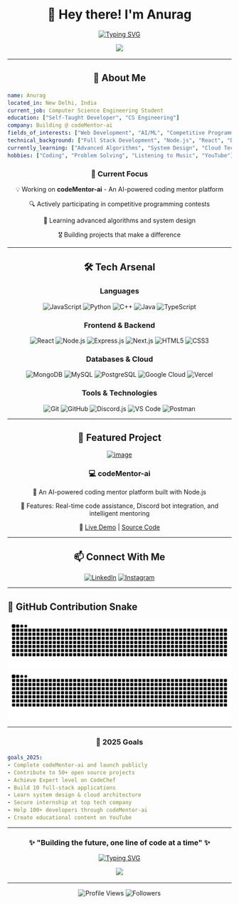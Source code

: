 # <div align="center">👋 Hey there! I'm Anurag</div>

<div align="center">

[![Typing SVG](https://readme-typing-svg.demolab.com?font=Fira+Code&size=32&duration=2800&pause=2000&color=A9FEF7&center=true&vCenter=true&width=940&lines=Computer+Science+Engineering+Student;Passionate+Full+Stack+Developer;Competitive+Programming+Enthusiast;Building+the+Future+with+Technology)](https://git.io/typing-svg)

</div>

<div align="center">
<img src="https://capsule-render.vercel.app/api?type=waving&color=gradient&customColorList=6,11,20&height=180&section=header&text=Welcome%20to%20My%20GitHub!&fontSize=42&fontColor=fff&animation=twinkling&fontAlignY=32"/>
</div>

---

<div align="center">
<h2>🚀 About Me</h2>
</div>

```yaml
name: Anurag
located_in: New Delhi, India
current_job: Computer Science Engineering Student
education: ["Self-Taught Developer", "CS Engineering"]
company: Building @ codeMentor-ai
fields_of_interests: ["Web Development", "AI/ML", "Competitive Programming", "Open Source"]
technical_background: ["Full Stack Development", "Node.js", "React", "Discord Bot Development"]
currently_learning: ["Advanced Algorithms", "System Design", "Cloud Technologies"]
hobbies: ["Coding", "Problem Solving", "Listening to Music", "YouTube"]
```

<div align="center">
 <h3>🎯 Current Focus</h3>
 <p>💡 Working on <strong>codeMentor-ai</strong> - An AI-powered coding mentor platform</p>
 <p>🔍 Actively participating in competitive programming contests</p>
 <p>🌱 Learning advanced algorithms and system design</p>
 <p>🎖️ Building projects that make a difference</p>
</div>

---

<div align="center">
 <h2>🛠️ Tech Arsenal</h2>
</div>

<div align="center">

### Languages
![JavaScript](https://img.shields.io/badge/JavaScript-F7DF1E?style=for-the-badge&logo=javascript&logoColor=black)
![Python](https://img.shields.io/badge/Python-FFD43B?style=for-the-badge&logo=python&logoColor=blue)
![C++](https://img.shields.io/badge/C%2B%2B-00599C?style=for-the-badge&logo=c%2B%2B&logoColor=white)
![Java](https://img.shields.io/badge/Java-ED8B00?style=for-the-badge&logo=openjdk&logoColor=white)
![TypeScript](https://img.shields.io/badge/TypeScript-007ACC?style=for-the-badge&logo=typescript&logoColor=white)

### Frontend & Backend
![React](https://img.shields.io/badge/React-20232A?style=for-the-badge&logo=react&logoColor=61DAFB)
![Node.js](https://img.shields.io/badge/Node.js-339933?style=for-the-badge&logo=nodedotjs&logoColor=white)
![Express.js](https://img.shields.io/badge/Express.js-000000?style=for-the-badge&logo=express&logoColor=white)
![Next.js](https://img.shields.io/badge/Next.js-000000?style=for-the-badge&logo=next.js&logoColor=white)
![HTML5](https://img.shields.io/badge/HTML5-E34F26?style=for-the-badge&logo=html5&logoColor=white)
![CSS3](https://img.shields.io/badge/CSS3-1572B6?style=for-the-badge&logo=css3&logoColor=white)

### Databases & Cloud
![MongoDB](https://img.shields.io/badge/MongoDB-4EA94B?style=for-the-badge&logo=mongodb&logoColor=white)
![MySQL](https://img.shields.io/badge/MySQL-005C84?style=for-the-badge&logo=mysql&logoColor=white)
![PostgreSQL](https://img.shields.io/badge/PostgreSQL-316192?style=for-the-badge&logo=postgresql&logoColor=white)
![Google Cloud](https://img.shields.io/badge/Google_Cloud-4285F4?style=for-the-badge&logo=google-cloud&logoColor=white)
![Vercel](https://img.shields.io/badge/Vercel-000000?style=for-the-badge&logo=vercel&logoColor=white)

### Tools & Technologies
![Git](https://img.shields.io/badge/Git-F05032?style=for-the-badge&logo=git&logoColor=white)
![GitHub](https://img.shields.io/badge/GitHub-100000?style=for-the-badge&logo=github&logoColor=white)
![Discord.js](https://img.shields.io/badge/Discord.js-5865F2?style=for-the-badge&logo=discord&logoColor=white)
![VS Code](https://img.shields.io/badge/VS_Code-007ACC?style=for-the-badge&logo=visual-studio-code&logoColor=white)
![Postman](https://img.shields.io/badge/Postman-FF6C37?style=for-the-badge&logo=postman&logoColor=white)

</div>

---

<div align="center">
 <h2>🚀 Featured Project</h2>
</div>

<div align="center">
 <a href="https://codementor-ai-production.up.railway.app/">
  <img width="1536" height="1024" alt="image" src="https://github.com/user-attachments/assets/9b465e91-adad-4114-a8ae-f5ee22a80350" />
 </a>
</div>

<div align="center">
 <h3>💻 codeMentor-ai</h3>
 <p>🤖 An AI-powered coding mentor platform built with Node.js</p>
 <p>🌟 Features: Real-time code assistance, Discord bot integration, and intelligent mentoring</p>
 <p>🔗 <a href="https://codementor-ai-production.up.railway.app/" target="_blank">Live Demo</a> | <a href="https://github.com/anurag12sharma/codeMentor-ai" target="_blank">Source Code</a></p>
</div>

---

<div align="center">
 <h2>📫 Connect With Me</h2>
</div>

<div align="center">

[![LinkedIn](https://img.shields.io/badge/LinkedIn-0077B5?style=for-the-badge&logo=linkedin&logoColor=white)](https://www.linkedin.com/in/anurag12sharma/)
[![Instagram](https://img.shields.io/badge/Instagram-E4405F?style=for-the-badge&logo=instagram&logoColor=white)](https://www.instagram.com/anurag12sharma/)

</div>

---

## 🐍 GitHub Contribution Snake

<div align="center">

![GitHub Contribution Snake Light](https://raw.githubusercontent.com/anurag12sharma/anurag12sharma/output/github-contribution-grid-snake.svg#gh-light-mode-only)
![GitHub Contribution Snake Dark](https://raw.githubusercontent.com/anurag12sharma/anurag12sharma/output/github-contribution-grid-snake-dark.svg#gh-dark-mode-only)

</div>

---

<div align="center">
 <h3>🎯 2025 Goals</h3>
</div>

```yaml
goals_2025:
- Complete codeMentor-ai and launch publicly
- Contribute to 50+ open source projects
- Achieve Expert level on CodeChef
- Build 10 full-stack applications
- Learn system design & cloud architecture
- Secure internship at top tech company
- Help 100+ developers through codeMentor-ai
- Create educational content on YouTube
```

---

<div align="center">

### ✨ "Building the future, one line of code at a time" ✨

[![Typing SVG](https://readme-typing-svg.demolab.com?font=Fira+Code&size=20&duration=3000&pause=1000&color=6366F1&center=true&vCenter=true&width=600&lines=Thanks+for+visiting+my+profile!;Let's+connect+and+build+amazing+things!;Happy+Coding!+🚀)](https://git.io/typing-svg)

<img src="https://capsule-render.vercel.app/api?type=waving&color=gradient&customColorList=6,11,20&height=100&section=footer&animation=twinkling"/>

---

<p align="center">
  <img src="https://komarev.com/ghpvc/?username=Anurag&label=Profile%20Views&color=brightgreen&style=flat-square" alt="Profile Views" />
  <img src="https://img.shields.io/github/followers/Anurag?label=Followers&style=flat-square&color=blue" alt="Followers" />
</p>

</div>

<!-- GitHub Snake Animation Workflow -->

